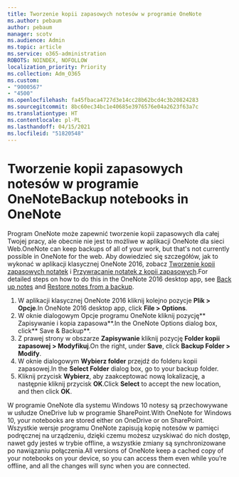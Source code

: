```yaml
---
title: Tworzenie kopii zapasowych notesów w programie OneNote
ms.author: pebaum
author: pebaum
manager: scotv
ms.audience: Admin
ms.topic: article
ms.service: o365-administration
ROBOTS: NOINDEX, NOFOLLOW
localization_priority: Priority
ms.collection: Adm_O365
ms.custom:
- "9000567"
- "4500"
ms.openlocfilehash: fa45fbaca4727d3e14cc28b62bcd4c3b20824283
ms.sourcegitcommit: 8bc60ec34bc1e40685e3976576e04a2623f63a7c
ms.translationtype: HT
ms.contentlocale: pl-PL
ms.lasthandoff: 04/15/2021
ms.locfileid: "51820548"
---
```

# <a name="backup-notebooks-in-onenote"></a><span data-ttu-id="8ff31-102">Tworzenie kopii zapasowych notesów w programie OneNote</span><span class="sxs-lookup"><span data-stu-id="8ff31-102">Backup notebooks in OneNote</span></span>

<span data-ttu-id="8ff31-103">Program OneNote może zapewnić tworzenie kopii zapasowych dla całej Twojej pracy, ale obecnie nie jest to możliwe w aplikacji OneNote dla sieci Web.</span><span class="sxs-lookup"><span data-stu-id="8ff31-103">OneNote can keep backups of all of your work, but that's not currently possible in OneNote for the web.</span></span> <span data-ttu-id="8ff31-104">Aby dowiedzieć się szczegółów, jak to wykonać w aplikacji klasycznej OneNote 2016, zobacz [Tworzenie kopii zapasowych notatek](https://support.office.com/article/back-up-notes-f58b34b0-611d-435e-87fa-7942a1767af4#id0eaabaaa=2016,_2013,_2010) i [Przywracanie notatek z kopii zapasowych](https://support.microsoft.com/office/5daf9cb0-6769-4998-a5de-f044fdd0d831).</span><span class="sxs-lookup"><span data-stu-id="8ff31-104">For detailed steps on how to do this in the OneNote 2016 desktop app, see [Back up notes](https://support.office.com/article/back-up-notes-f58b34b0-611d-435e-87fa-7942a1767af4#id0eaabaaa=2016,_2013,_2010) and [Restore notes from a backup](https://support.microsoft.com/office/5daf9cb0-6769-4998-a5de-f044fdd0d831).</span></span>

1. <span data-ttu-id="8ff31-105">W aplikacji klasycznej OneNote 2016 kliknij kolejno pozycje **Plik > Opcje**.</span><span class="sxs-lookup"><span data-stu-id="8ff31-105">In OneNote 2016 desktop app, click **File > Options**.</span></span>
2. <span data-ttu-id="8ff31-106">W oknie dialogowym Opcje programu OneNote kliknij pozycję\*\* Zapisywanie i kopia zapasowa\*\*.</span><span class="sxs-lookup"><span data-stu-id="8ff31-106">In the OneNote Options dialog box, click\*\* Save & Backup\*\*.</span></span>
3. <span data-ttu-id="8ff31-107">Z prawej strony w obszarze **Zapisywanie** kliknij pozycję **Folder kopii zapasowej > Modyfikuj**.</span><span class="sxs-lookup"><span data-stu-id="8ff31-107">On the right, under **Save**, click **Backup Folder > Modify**.</span></span>
4. <span data-ttu-id="8ff31-108">W oknie dialogowym **Wybierz folder** przejdź do folderu kopii zapasowej.</span><span class="sxs-lookup"><span data-stu-id="8ff31-108">In the **Select Folder** dialog box, go to your backup folder.</span></span>
5. <span data-ttu-id="8ff31-109">Kliknij przycisk **Wybierz**, aby zaakceptować nową lokalizację, a następnie kliknij przycisk **OK**.</span><span class="sxs-lookup"><span data-stu-id="8ff31-109">Click **Select** to accept the new location, and then click **OK**.</span></span>

<span data-ttu-id="8ff31-110">W programie OneNote dla systemu Windows 10 notesy są przechowywane w usłudze OneDrive lub w programie SharePoint.</span><span class="sxs-lookup"><span data-stu-id="8ff31-110">With OneNote for Windows 10, your notebooks are stored either on OneDrive or on SharePoint.</span></span> <span data-ttu-id="8ff31-111">Wszystkie wersje programu OneNote zapisują kopię notesów w pamięci podręcznej na urządzeniu, dzięki czemu możesz uzyskiwać do nich dostęp, nawet gdy jesteś w trybie offline, a wszystkie zmiany są synchronizowane po nawiązaniu połączenia.</span><span class="sxs-lookup"><span data-stu-id="8ff31-111">All versions of OneNote keep a cached copy of your notebooks on your device, so you can access them even while you’re offline, and all the changes will sync when you are connected.</span></span>
